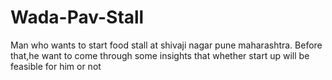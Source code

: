 # Wada-Pav-Stall
Man who wants to start food stall at shivaji nagar pune maharashtra. Before that,he want to come through some insights that whether start up will be feasible for him or not 
